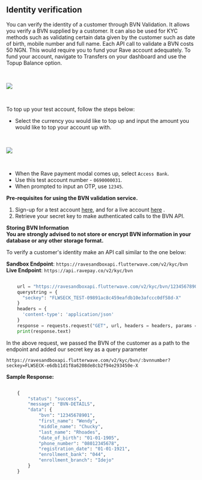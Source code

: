## Identity verification

You can verify the identity of a customer through BVN Validation. It allows you verify a BVN supplied by a customer. It can also be used for KYC methods such as validating certain data given by the customer such as date of birth, mobile number and full name. Each API call to validate a BVN costs 50 NGN. This would require you to fund your Rave account adequately. To fund your account, navigate to Transfers on your dashboard and use the  Topup Balance option. 

&nbsp;

<img src="https://res.cloudinary.com/fullstackmafia/image/upload/v1576476481/image_preview_20_piesds.png"/>

&nbsp;

To top up your test account, follow the steps below:


- Select the currency you would like to top up and input the amount you would like to top your account up with.

&nbsp;

<img src="https://res.cloudinary.com/fullstackmafia/image/upload/v1576476554/image_preview_21_kverle.png"/>

&nbsp;


- When the Rave payment modal comes up, select  `Access Bank`.
-  Use this test account number -   `0690000031`.
- When prompted to input an OTP, use  `12345`.


**Pre-requisites for using the BVN validation service.**


1. Sign-up for a test account [here](https://ravesandbox.flutterwave.com/), and for a live account [here](https://rave.flutterwave.com/) .
2. Retrieve your secret key to make authenticated calls to the BVN API.

**Storing BVN Information** <br>
**You are strongly advised to not store or encrypt BVN information in your database or any other storage format.**

To verify a customer's identity make an API call similar to the one below:

**Sandbox Endpoint**: `https://ravesandboxapi.flutterwave.com/v2/kyc/bvn` <br>
**Live Endpoint**: `https://api.ravepay.co/v2/kyc/bvn`

```python

    url = "https://ravesandboxapi.flutterwave.com/v2/kyc/bvn/1234567890?"
    querystring = {
      "seckey": "FLWSECK_TEST-09891ac8c459eafdb10e3afccc0df58d-X"
    }
    headers = {
      'content-type': 'application/json'
    }
    response = requests.request("GET", url, headers = headers, params = querystring)
    print(response.text)

```

In the above request, we passed the BVN of the customer as a path to the endpoint and added our secret key as a query parameter 

 `https://ravesandboxapi.flutterwave.com/v2/kyc/bvn/:bvnnumber?seckey=FLWSECK-e6db11d1f8a6208de8cb2f94e293450e-X`

**Sample Response:**

```python

    {
        "status": "success",
        "message": "BVN-DETAILS",
        "data": {
            "bvn": "12345678901",
            "first_name": "Wendy",
            "middle_name": "Chucky",
            "last_name": "Rhoades",
            "date_of_birth": "01-01-1905",
            "phone_number": "08012345678",
            "registration_date": "01-01-1921",
            "enrollment_bank": "044",
            "enrollment_branch": "Idejo"
        }
    }

```

